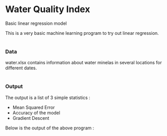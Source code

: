 # Water Quality Index
Basic linear regression model

This is a very basic machine learning program to try out linear regression.
<br>
<br>

### Data
water.xlsx contains information about water minelas in several locations for different dates.
<br>
<br>

### Output
The output is a list of 3 simple statistics :
* Mean Squared Error
* Accuracy of the model
* Gradient Descent

Below is the output of the above program :<br>

